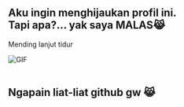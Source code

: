 <h2>Aku ingin menghijaukan profil ini.<br>
Tapi apa?... yak saya MALAS😹</h2>

<p>Mending lanjut tidur</p>

<div align="left">
  <div style="display: flex; flex-direction: row; align-items: center; gap: 10px;" width="100%">
    <img src="https://media.giphy.com/media/v1.Y2lkPTc5MGI3NjExMjU4NXo2Y3ZxMWt4eXR2ZjdpOXZsdDZseTdxZzM1cjRsbjdnN2FvcCZlcD12MV9naWZzX3NlYXJjaCZjdD1n/mguPrVJAnEHIY/giphy.gif" style="max-width: 100px; height: auto;" alt="GIF">
  </div>
</div>
<br/>

<h2>Ngapain liat-liat github gw 😹</h2>

